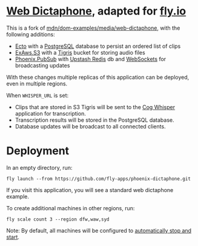 # [Web Dictaphone](http://todomvc.com), adapted for [fly.io](https://fly.io/)

This is a fork of [mdn/dom-examples/media/web-dictaphone](https://github.com/mdn/dom-examples/tree/main/media/web-dictaphone#readme), with the following additions:

* <a href="https://hexdocs.pm/ecto/Ecto.html">Ecto</a> with a <a href="https://www.postgresql.org/">PostgreSQL</a> database to persist an ordered list of clips
* <a href="https://hexdocs.pm/ex_aws_s3/ExAws.S3.html">ExAws.S3</a> with a <a href="https://www.tigrisdata.com/">Tigris</a> bucket for storing audio files
* <a href="https://hexdocs.pm/phoenix_pubsub/Phoenix.PubSub.html">Phoenix.PubSub</a> with <a href="https://upstash.com/">Upstash Redis</a> db and <a href="https://developer.mozilla.org/en-US/docs/Web/API/WebSockets_API">WebSockets</a> for broadcasting updates


With these changes multiple replicas of this application can be deployed, even in multiple regions.

 <p>When <code>WHISPER_URL</code> is set:</p>

<ul>
  <li>Clips that are stored in S3 Tigris will be sent to the <a href="https://github.com/rubys/cog-whisper/?tab=readme-ov-file#whisper-on-fly-gpus">Cog Whisper</a> application for transcription.</li>
  <li>Transcription results will be stored in the PostgreSQL database.</li>
  <li>Database updates will be broadcast to all connected clients.</li>
</ul>


# Deployment

In an empty directory, run:

```
fly launch --from https://github.com/fly-apps/phoenix-dictaphone.git
```

If you visit this application, you will see a standard web dictaphone example.

To create additional machines in other regions, run:

```
fly scale count 3 --region dfw,waw,syd
```

Note: By default, all machines will be configured to [automatically stop and start](https://fly.io/docs/apps/autostart-stop/).
